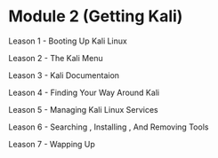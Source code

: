 # Module 2 (Getting Kali)

Leason 1 - Booting Up Kali Linux

Leason 2 - The Kali Menu

Leason 3 - Kali Documentaion

Leason 4 - Finding Your Way Around Kali

Leason 5 - Managing Kali Linux Services

Leason 6 - Searching , Installing , And Removing Tools

Leason 7 - Wapping Up
